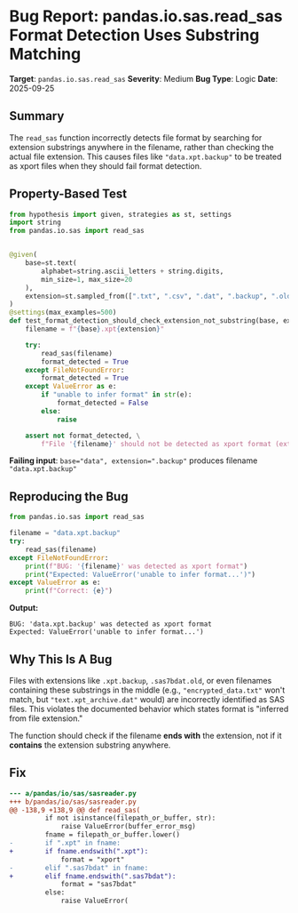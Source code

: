 # Bug Report: pandas.io.sas.read_sas Format Detection Uses Substring Matching

**Target**: `pandas.io.sas.read_sas`
**Severity**: Medium
**Bug Type**: Logic
**Date**: 2025-09-25

## Summary

The `read_sas` function incorrectly detects file format by searching for extension substrings anywhere in the filename, rather than checking the actual file extension. This causes files like `"data.xpt.backup"` to be treated as xport files when they should fail format detection.

## Property-Based Test

```python
from hypothesis import given, strategies as st, settings
import string
from pandas.io.sas import read_sas


@given(
    base=st.text(
        alphabet=string.ascii_letters + string.digits,
        min_size=1, max_size=20
    ),
    extension=st.sampled_from([".txt", ".csv", ".dat", ".backup", ".old", ".tmp"])
)
@settings(max_examples=500)
def test_format_detection_should_check_extension_not_substring(base, extension):
    filename = f"{base}.xpt{extension}"

    try:
        read_sas(filename)
        format_detected = True
    except FileNotFoundError:
        format_detected = True
    except ValueError as e:
        if "unable to infer format" in str(e):
            format_detected = False
        else:
            raise

    assert not format_detected, \
        f"File '{filename}' should not be detected as xport format (extension is {extension}, not .xpt)"
```

**Failing input**: `base="data", extension=".backup"` produces filename `"data.xpt.backup"`

## Reproducing the Bug

```python
from pandas.io.sas import read_sas

filename = "data.xpt.backup"
try:
    read_sas(filename)
except FileNotFoundError:
    print(f"BUG: '{filename}' was detected as xport format")
    print("Expected: ValueError('unable to infer format...')")
except ValueError as e:
    print(f"Correct: {e}")
```

**Output:**
```
BUG: 'data.xpt.backup' was detected as xport format
Expected: ValueError('unable to infer format...')
```

## Why This Is A Bug

Files with extensions like `.xpt.backup`, `.sas7bdat.old`, or even filenames containing these substrings in the middle (e.g., `"encrypted_data.txt"` won't match, but `"text.xpt_archive.dat"` would) are incorrectly identified as SAS files. This violates the documented behavior which states format is "inferred from file extension."

The function should check if the filename **ends with** the extension, not if it **contains** the extension substring anywhere.

## Fix

```diff
--- a/pandas/io/sas/sasreader.py
+++ b/pandas/io/sas/sasreader.py
@@ -138,9 +138,9 @@ def read_sas(
         if not isinstance(filepath_or_buffer, str):
             raise ValueError(buffer_error_msg)
         fname = filepath_or_buffer.lower()
-        if ".xpt" in fname:
+        if fname.endswith(".xpt"):
             format = "xport"
-        elif ".sas7bdat" in fname:
+        elif fname.endswith(".sas7bdat"):
             format = "sas7bdat"
         else:
             raise ValueError(
```